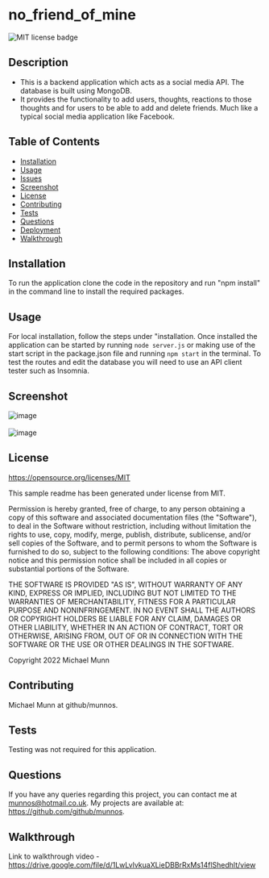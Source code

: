 # no_friend_of_mine

![MIT license badge](https://img.shields.io/badge/license-MIT-blue.svg)

## Description

- This is a backend application which acts as a social media API. The database is built using MongoDB.
- It provides the functionality to add users, thoughts, reactions to those thoughts and for users to be able to add and delete friends. Much like a typical social media application like Facebook.

## Table of Contents
* [Installation](#installation)
* [Usage](#usage)
* [Issues](#issues)
* [Screenshot](#screenshot)
* [License](#license)
* [Contributing](#contributing)
* [Tests](#tests)
* [Questions](#questions)
* [Deployment](#deployment)
* [Walkthrough](#walkthrough)


## Installation

To run the application clone the code in the repository and run "npm install" in the command line to install the required packages. 

## Usage

For local installation, follow the steps under "installation. Once installed the application can be started by running `node server.js` or making use of the start script in the package.json file and running `npm start` in the terminal.
To test the routes and edit the database you will need to use an API client tester such as Insomnia.

## Screenshot

![image](https://user-images.githubusercontent.com/88617634/204343038-46ea1c29-efb2-4a19-bfb7-87d76240e5ad.png)
<br></br>
![image](https://user-images.githubusercontent.com/88617634/204343161-89a6a638-4467-4443-b797-5329ab5ee99d.png)



## License 

 https://opensource.org/licenses/MIT
 
 This sample readme has been generated under license from MIT.

 Permission is hereby granted, free of charge, to any person obtaining a copy of this software and associated documentation files 
(the "Software"), to deal in the Software without restriction, including without limitation the rights to use, copy, modify, 
merge, publish, distribute, sublicense, and/or sell copies of the Software, and to permit persons to whom the Software is furnished to do so, subject to the following conditions:
The above copyright notice and this permission notice shall be included in all copies or substantial portions of 
the Software.

THE SOFTWARE IS PROVIDED "AS IS", WITHOUT WARRANTY OF ANY KIND, EXPRESS OR IMPLIED, INCLUDING BUT NOT LIMITED TO THE WARRANTIES
 OF MERCHANTABILITY, FITNESS FOR A PARTICULAR PURPOSE AND NONINFRINGEMENT. IN NO EVENT SHALL THE AUTHORS OR COPYRIGHT HOLDERS BE LIABLE FOR ANY CLAIM, 
 DAMAGES OR OTHER LIABILITY, WHETHER IN AN ACTION OF CONTRACT, TORT OR OTHERWISE, ARISING FROM, OUT OF OR IN CONNECTION WITH THE SOFTWARE OR THE USE OR OTHER DEALINGS IN THE SOFTWARE.
 
 Copyright 2022 Michael Munn

## Contributing

Michael Munn at github/munnos.

## Tests

Testing was not required for this application.

## Questions

If you have any queries regarding this project, you can contact me at munnos@hotmail.co.uk. My projects are available at: https://github.com/github/munnos.


## Walkthrough

Link to walkthrough video - https://drive.google.com/file/d/1LwLvlvkuaXLieDBBrRxMs14flShedhlt/view
